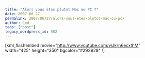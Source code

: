 ```yaml
---
title: "Alors vous êtes plutôt Mac ou PC ?"
date: 2007-06-27
permalink: 2007/06/27/alors-vous-etes-plutot-mac-ou-pc/
author: Ced
tags: ["post"]
legacy_wordpress_id: 682
---
```


[kml_flashembed movie="http://www.youtube.com/v/Jkrn6ecxthM" width="425" height="350" bgcolor="#292929"  /]

<!-- excerpt -->
